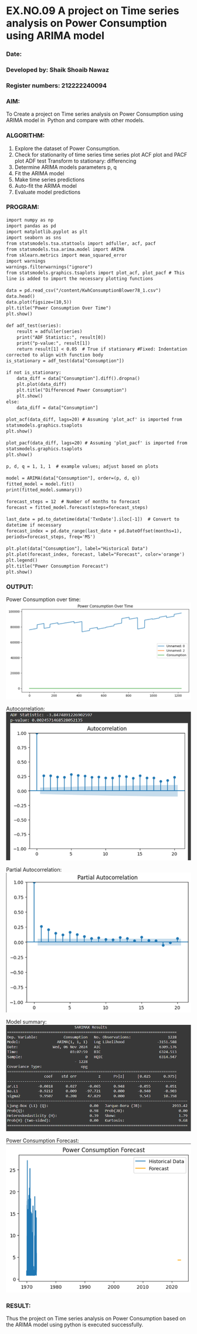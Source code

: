 # EX.NO.09        A project on Time series analysis on Power Consumption using ARIMA model 

### Date: 
### Developed by: Shaik Shoaib Nawaz
### Register numbers: 212222240094

### AIM:
To Create a project on Time series analysis on Power Consumption using ARIMA model in  Python and compare with other models.
### ALGORITHM:
1. Explore the dataset of Power Consumption. 
2. Check for stationarity of time series time series plot
   ACF plot and PACF plot
   ADF test
   Transform to stationary: differencing
3. Determine ARIMA models parameters p, q
4. Fit the ARIMA model
5. Make time series predictions
6. Auto-fit the ARIMA model
7. Evaluate model predictions
### PROGRAM:
```
import numpy as np
import pandas as pd
import matplotlib.pyplot as plt
import seaborn as sns
from statsmodels.tsa.stattools import adfuller, acf, pacf
from statsmodels.tsa.arima.model import ARIMA
from sklearn.metrics import mean_squared_error
import warnings
warnings.filterwarnings("ignore")
from statsmodels.graphics.tsaplots import plot_acf, plot_pacf # This line is added to import the necessary plotting functions

data = pd.read_csv("/content/KwhConsumptionBlower78_1.csv")
data.head()
data.plot(figsize=(10,5))
plt.title("Power Consumption Over Time")
plt.show()

def adf_test(series):
    result = adfuller(series)
    print("ADF Statistic:", result[0])
    print("p-value:", result[1])
    return result[1] < 0.05  # True if stationary #Fixed: Indentation corrected to align with function body
is_stationary = adf_test(data["Consumption"])

if not is_stationary:
    data_diff = data["Consumption"].diff().dropna()
    plt.plot(data_diff)
    plt.title("Differenced Power Consumption")
    plt.show()
else:
    data_diff = data["Consumption"]

plot_acf(data_diff, lags=20) # Assuming 'plot_acf' is imported from statsmodels.graphics.tsaplots
plt.show()

plot_pacf(data_diff, lags=20) # Assuming 'plot_pacf' is imported from statsmodels.graphics.tsaplots
plt.show()

p, d, q = 1, 1, 1  # example values; adjust based on plots

model = ARIMA(data["Consumption"], order=(p, d, q))
fitted_model = model.fit()
print(fitted_model.summary())

forecast_steps = 12  # Number of months to forecast
forecast = fitted_model.forecast(steps=forecast_steps)

last_date = pd.to_datetime(data['TxnDate'].iloc[-1])  # Convert to datetime if necessary
forecast_index = pd.date_range(last_date + pd.DateOffset(months=1), periods=forecast_steps, freq='MS') 

plt.plot(data["Consumption"], label="Historical Data") 
plt.plot(forecast_index, forecast, label="Forecast", color='orange')
plt.legend()
plt.title("Power Consumption Forecast")
plt.show()
```

### OUTPUT:
Power Consumption over time:
![alt text](image.png)

Autocorrelation:
![alt text](image-1.png)

Partial Autocorrelation:
![alt text](image-2.png)

Model summary:
![alt text](image-3.png)

Power Consumption Forecast:
![alt text](image-4.png)




### RESULT:
Thus the project on Time series analysis on Power Consumption based on the ARIMA model using python is executed successfully.
